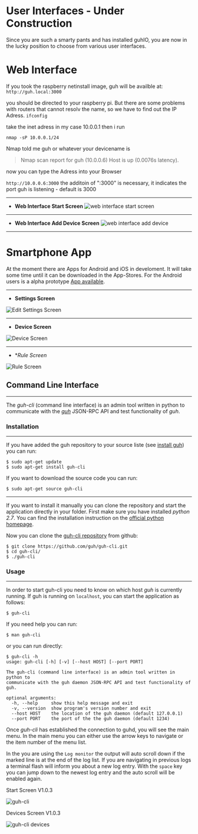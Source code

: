 # User Interfaces - Under Construction

Since you are such a smarty pants and has installed guhIO, you are now in the lucky position to choose from various user interfaces.

# Web Interface

If you took the raspberry netinstall image, guh will be availble at:
`http://guh.local:3000`

you should be directed to your raspberry pi.
But there are some problems with routers that cannot resolv the name, so we have to find out the IP Adress.
`ifconfig`

take the inet adress in my case 10.0.0.1
then i run

`nmap -sP 10.0.0.1/24`

Nmap told me guh or whatever your devicename is

> Nmap scan report for guh (10.0.0.6)
> Host is up (0.0076s latency).

now you can type the Adress into your Browser


`http://10.0.0.6:3000`
the additoin of ":3000" is necessary, it indicates the port guh is listening - default is 3000

***

* **Web Interface Start Screen**
![web interface start screen](https://cloud.githubusercontent.com/assets/5207214/8827351/87b17bd4-308c-11e5-96df-43ba3681fc6c.png)

***

* **Web Interface Add Device Screen**
![web interface add device](https://cloud.githubusercontent.com/assets/5207214/8827355/8bec6326-308c-11e5-80e3-83fdef2a2899.png)

***



# Smartphone App

At the moment there are Apps for Android and iOS in develoment. It will take some time until it can be downloaded in the App-Stores. For the Android users is a alpha prototype [App available](https://guh.guru/downloads/mobileapp/guh-mobile_0.1.0_android-debug.apk).

***

* **Settings Screen**

![Edit Settings Screen](https://cloud.githubusercontent.com/assets/5207214/8828811/51dc1bec-3094-11e5-8805-b2be415ece97.png)

***

* **Device Screen**

![Device Screen](https://cloud.githubusercontent.com/assets/5207214/8829159/720dbf0a-3095-11e5-9b80-6c6c9c05dc1a.png)

***

* **Rule Screen*

![Rule Screen](https://cloud.githubusercontent.com/assets/5207214/8828873/956c125e-3094-11e5-8970-221f0d8bef89.png)

## Command Line Interface
--------------------------------------------

The *guh-cli* (command line interface) is an admin tool written in python to communicate with the [*guh*](https://github.com/guh/guh) JSON-RPC API and test functionality of *guh*.

### Installation 
--------------------------------------------

If you have added the guh repository to your source liste (see [install guh](https://github.com/guh/guh/wiki/Install)) you can run:

    $ sudo apt-get update
    $ sudo apt-get install guh-cli
    
If you want to download the source code you can run:

    $ sudo apt-get source guh-cli

--------------------------------------------

If you want to install it manually you can clone the repository and start the application directly in your folder.
First make sure you have installed *python 2.7*. You can find the installation instruction on the [official python homepage](https://www.python.org/download/releases/2.7/).

Now you can clone the [guh-cli repository](https://github.com/guh/guh-cli) from github:

    $ git clone https://github.com/guh/guh-cli.git
    $ cd guh-cli/    
    $ ./guh-cli

### Usage 
--------------------------------------------

In order to start guh-cli you need to know on which host *guh* is currently running. If guh is running on `localhost`, you can start the application as follows:

    $ guh-cli

If you need help you can run:

    $ man guh-cli
    
or you can run directly:

    $ guh-cli -h
    usage: guh-cli [-h] [-v] [--host HOST] [--port PORT]

    The guh-cli (command line interface) is an admin tool written in python to
    communicate with the guh daemon JSON-RPC API and test functionality of guh.

    optional arguments:
      -h, --help     show this help message and exit
      -v, --version  show program's version number and exit
      --host HOST    the location of the guh daemon (default 127.0.0.1)
      --port PORT    the port of the the guh daemon (default 1234)


Once *guh-cli* has established the connection to guhd, you will see the main menu. In the main menu you can either use the arrow keys to navigate or the item number of the menu list.

In the you are using the `Log monitor` the output will auto scroll down if the marked line is at the end of the log list. If you are navigating in previous logs a terminal flash will inform you about a new log entry. With the `space` key you can jump down to the newest log entry and the auto scroll will be enabled again.


Start Screen V1.0.3

![guh-cli ](https://cloud.githubusercontent.com/assets/5207214/8826753/fbd254ec-3088-11e5-9e07-10c3a276de39.png)

Devices Screen V1.0.3

![guh-cli devices](https://cloud.githubusercontent.com/assets/5207214/8826760/0cfab5b6-3089-11e5-9012-df0aad571f08.png)
